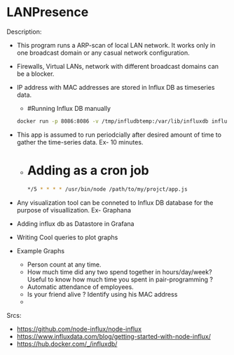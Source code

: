 # LANPresence

Description:
-   This program runs a ARP-scan of local LAN network.  It works only in one broadcast domain or any casual network configuration.
-   Firewalls, Virtual LANs, network with different broadcast domains can be a blocker.  
-   IP address with MAC addresses are stored in Influx DB as timeseries data.
    -   #Running Influx DB manually
    ```sh
    docker run -p 8086:8086 -v /tmp/infludbtemp:/var/lib/influxdb influxdb
    ```
-   This app is assumed to run periodcially after desired amount of time to gather the time-series data. Ex- 10 minutes.
    -   # Adding as a cron job
        ```sh
        */5 * * * * /usr/bin/node /path/to/my/projct/app.js
        ```
-   Any visualization tool can be conneted to Influx DB database for the purpose of visuallization.
    Ex- Graphana


- Adding influx db as Datastore in Grafana
- Writing Cool queries to plot graphs
- Example Graphs
    -   Person count at any time.
    -   How much time did any two spend together in hours/day/week? Useful to know how much time you spent in pair-programming ?
    -   Automatic attendance of employees.
    -   Is your friend alive ? Identify using his MAC address
    -   





Srcs:
-   https://github.com/node-influx/node-influx
-   https://www.influxdata.com/blog/getting-started-with-node-influx/
-   https://hub.docker.com/_/influxdb/
